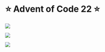 # ⭐️ Advent of Code 22 ⭐️

![](https://img.shields.io/badge/day%20📅-4-blue)
  
![](https://img.shields.io/badge/stars%20⭐-6-yellow)
  
![](https://img.shields.io/badge/days%20completed-3-red)
